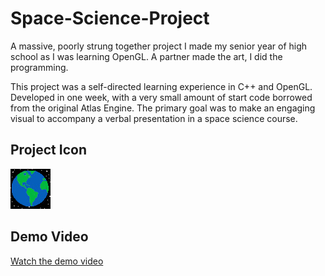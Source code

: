 # Space-Science-Project

A massive, poorly strung together project I made my senior year of high school as I was learning OpenGL. A partner made the art, I did the programming.

This project was a self-directed learning experience in C++ and OpenGL. Developed in one week, with a very small amount of start code borrowed from the original Atlas Engine. The primary goal was to make an engaging visual to accompany a verbal presentation in a space science course.

## Project Icon

![Project Icon](https://raw.githubusercontent.com/YanniSperon/Space-Science-Project/f1ad2fcda4cfd98bca3387ae93a178b565b928ed/Media/icon.jpg)

## Demo Video
[Watch the demo video](https://github.com/YanniSperon/Space-Science-Project/blob/f1ad2fcda4cfd98bca3387ae93a178b565b928ed/Media/demo.mp4?raw=true)
